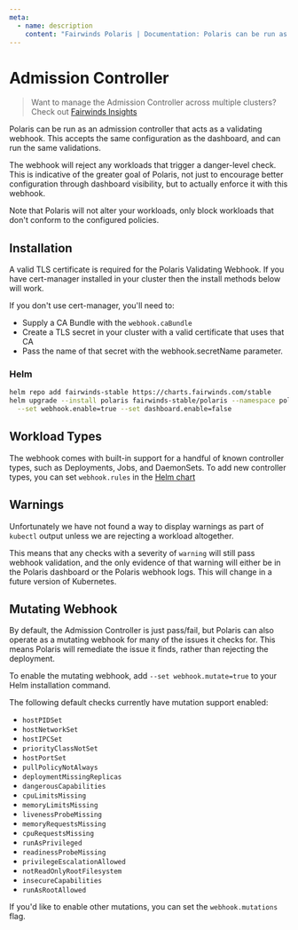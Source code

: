 ```yaml
---
meta:
  - name: description
    content: "Fairwinds Polaris | Documentation: Polaris can be run as an admission controller that acts as a validating webhook."
---
```

# Admission Controller
> Want to manage the Admission Controller across multiple clusters? Check out
> [Fairwinds Insights](https://www.fairwinds.com/fairwinds-polaris-upgrade)

Polaris can be run as an admission controller that acts as a validating webhook.
This accepts the same configuration as the dashboard, and can run the same validations.

The webhook will reject any workloads that trigger a danger-level check.
This is indicative of the greater goal of Polaris, not just to encourage better
configuration through dashboard visibility, but to actually enforce it with this webhook.

Note that Polaris will not alter your workloads, only block workloads that don't conform to the configured policies.

## Installation
A valid TLS certificate is required for the Polaris Validating Webhook. If you have cert-manager installed in your cluster then the install methods below will work.

If you don't use cert-manager, you'll need to:

* Supply a CA Bundle with the `webhook.caBundle`
* Create a TLS secret in your cluster with a valid certificate that uses that CA
* Pass the name of that secret with the webhook.secretName parameter.

### Helm
```bash
helm repo add fairwinds-stable https://charts.fairwinds.com/stable
helm upgrade --install polaris fairwinds-stable/polaris --namespace polaris --create-namespace \
  --set webhook.enable=true --set dashboard.enable=false
```

## Workload Types
The webhook comes with built-in support for a handful of known controller types,
such as Deployments, Jobs, and DaemonSets. To add new controller types,
you can set `webhook.rules` in the
[Helm chart](https://github.com/FairwindsOps/charts/tree/master/stable/polaris)

## Warnings
Unfortunately we have not found a way to display warnings as part of `kubectl`
output unless we are rejecting a workload altogether.

This means that any checks with a severity of `warning` will still pass webhook validation,
and the only evidence of that warning will either be in the Polaris dashboard or the
Polaris webhook logs. This will change in a future version of Kubernetes.

## Mutating Webhook
By default, the Admission Controller is just pass/fail, but
Polaris can also operate as a mutating webhook for many of the issues it checks for.
This means Polaris will remediate the issue it finds, rather than rejecting
the deployment.

To enable the mutating webhook, add `--set webhook.mutate=true` to your
Helm installation command.

The following default checks currently have mutation support enabled:
* `hostPIDSet`
* `hostNetworkSet`
* `hostIPCSet`
* `priorityClassNotSet`
* `hostPortSet`
* `pullPolicyNotAlways`
* `deploymentMissingReplicas`
* `dangerousCapabilities`
* `cpuLimitsMissing`
* `memoryLimitsMissing`
* `livenessProbeMissing`
* `memoryRequestsMissing`
* `cpuRequestsMissing`
* `runAsPrivileged`
* `readinessProbeMissing`
* `privilegeEscalationAllowed`
* `notReadOnlyRootFilesystem`
* `insecureCapabilities`
* `runAsRootAllowed`

If you'd like to
enable other mutations, you can set the `webhook.mutations` flag.


